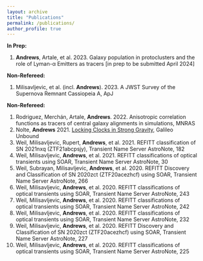```yaml
---
layout: archive
title: "Publications"
permalink: /publications/
author_profile: true
---
```


<b>In Prep:</b>
<ol>
  <li><b>Andrews</b>, Artale, et al. 2023. Galaxy population in protoclusters and the role of Lyman-α
Emitters as tracers [in prep to be submitted April 2024]
</li>
</ol>

<b>Non-Refereed:</b>
<ol>
  <li>Milisavljevic, et al. (incl. <b>Andrews</b>). 2023. A JWST Survey of the Supernova Remnant Cassiopeia A, ApJ</li>
</ol>

<b>Non-Refereed:</b>
<ol>
  <li>Rodriguez, Merchán, Artale, <b>Andrews</b>. 2022. Anisotropic correlation functions as tracers of central galaxy alignments in simulations, MNRAS</li>
  <li>Nolte, <b>Andrews</b> 2021. <a href="https://galileo-unbound.blog/2021/05/16/locking-clocks-in-strong-gravity/">Locking Clocks in Strong Gravity</a>, Galileo Unbound</li>
  <li>Weil, Milisavljevic, Rupert, <b>Andrews</b>, et al. 2021. REFITT classification of SN 2021nxq (ZTF21abcpsjy), Transient Name Server AstroNote, 182</li>
  <li>Weil, Milisavljevic, <b>Andrews</b>, et al. 2021. REFITT classifications of optical transients using SOAR, Transient Name Server AstroNote, 30</li>
  <li>Weil, Subrayan, Milisavljevic, <b>Andrews</b>, et al. 2020. REFITT Discovery and Classification of SN 2020zct (ZTF20acezhcf) using SOAR, Transient Name Server AstroNote, 266</li>
  <li>Weil, Milisavljevic, <b>Andrews</b>, et al. 2020. REFITT classifications of optical transients using SOAR, Transient Name Server AstroNote, 243</li>
  <li>Weil, Milisavljevic, <b>Andrews</b>, et al. 2020. REFITT classifications of optical transients using SOAR, Transient Name Server AstroNote, 242</li>
  <li>Weil, Milisavljevic, <b>Andrews</b>, et al. 2020. REFITT classifications of optical transients using SOAR, Transient Name Server AstroNote, 232</li>
  <li>Weil, Milisavljevic, <b>Andrews</b>, et al. 2020. REFITT Discovery and Classification of SN 2020zct (ZTF20acezhcf) using SOAR, Transient Name Server AstroNote, 227</li>
  <li>Weil, Milisavljevic, <b>Andrews</b>, et al. 2020. REFITT classifications of optical transients using SOAR, Transient Name Server AstroNote, 225 </li>
</ol>
